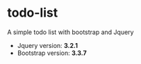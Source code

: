 # todo-list

A simple todo list with bootstrap and Jquery

- Jquery version: **3.2.1**
- Bootstrap version: **3.3.7**
